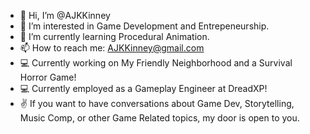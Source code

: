 - 👋 Hi, I’m @AJKKinney
- 👀 I’m interested in Game Development and Entrepeneurship.
- 🌱 I’m currently learning Procedural Animation.
- 📫 How to reach me: AJKKinney@gmail.com
- 💻 Currently working on My Friendly Neighborhood and a Survival Horror Game!
- 💻 Currently employed as a Gameplay Engineer at DreadXP!
- ✌  If you want to have conversations about Game Dev, Storytelling, Music Comp, or other Game Related topics, my door is open to you.

<!---
AJKKinney/AJKKinney is a ✨ special ✨ repository because its `README.md` (this file) appears on your GitHub profile.
You can click the Preview link to take a look at your changes.
--->
